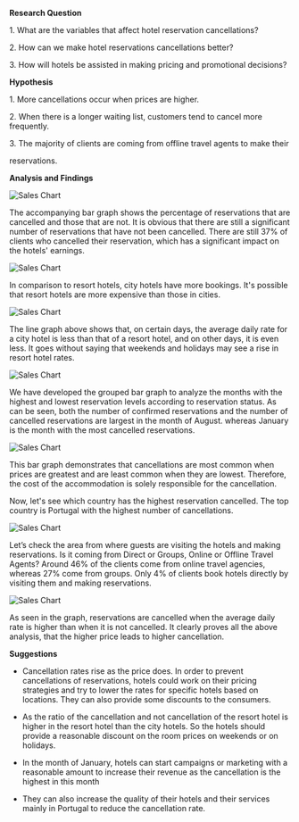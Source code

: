 ﻿**Research Question**

1\. What are the variables that affect hotel reservation cancellations?

2\. How can we make hotel reservations cancellations better?

3\. How will hotels be assisted in making pricing and promotional decisions?

**Hypothesis**

1\. More cancellations occur when prices are higher.

2\. When there is a longer waiting list, customers tend to cancel more frequently.

3\. The majority of clients are coming from offline travel agents to make their

reservations.

**Analysis and Findings**

![Sales Chart](images/pic001.png)

The accompanying bar graph shows the percentage of reservations that are cancelled and those that are not. It is obvious that there are still a significant number of reservations that have not been cancelled. There are still 37% of clients who cancelled their reservation, which has a significant impact on the hotels' earnings.

![Sales Chart](images/pic002.png)

In comparison to resort hotels, city hotels have more bookings. It's possible that resort hotels are more expensive than those in cities.


![Sales Chart](images/pic003.png)


The line graph above shows that, on certain days, the average daily rate for a city hotel is less than that of a resort hotel, and on other days, it is even less. It goes without saying that weekends and holidays may see a rise in resort hotel rates.

![Sales Chart](images/pic004.png)

We have developed the grouped bar graph to analyze the months with the highest and lowest reservation levels according to reservation status. As can be seen, both the number of confirmed reservations and the number of cancelled reservations are largest in the month of August. whereas January is the month with the most cancelled reservations.

![Sales Chart](images/pic005.png)

This bar graph demonstrates that cancellations are most common when prices are greatest and are least common when they are lowest. Therefore, the cost of the accommodation is solely responsible for the cancellation.

Now, let's see which country has the highest reservation cancelled. The top country is Portugal with the highest number of cancellations.

![Sales Chart](images/pic006.png)

Let’s check the area from where guests are visiting the hotels and making reservations. Is it coming from Direct or Groups, Online or Offline Travel Agents? Around 46% of the clients come from online travel agencies, whereas 27% come from groups. Only 4% of clients book hotels directly by visiting them and making reservations.

![Sales Chart](images/pic007.png)

As seen in the graph, reservations are cancelled when the average daily rate is higher than when it is not cancelled. It clearly proves all the above analysis, that the higher price leads to higher cancellation.



**Suggestions**

- Cancellation rates rise as the price does. In order to prevent cancellations of reservations, hotels could work on their pricing strategies and try to lower the rates for specific hotels based on locations. They can also provide some discounts to the consumers.

- As the ratio of the cancellation and not cancellation of the resort hotel is higher in the resort hotel than the city hotels. So the hotels should provide a reasonable discount on the room prices on weekends or on holidays.

- In the month of January, hotels can start campaigns or marketing with a reasonable amount to increase their revenue as the cancellation is the highest in this month

- They can also increase the quality of their hotels and their services mainly in Portugal to reduce the cancellation rate.
